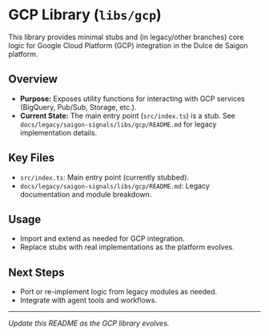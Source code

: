 # GCP Library (`libs/gcp`)

This library provides minimal stubs and (in legacy/other branches) core logic for Google Cloud Platform (GCP) integration in the Dulce de Saigon platform.

## Overview

- **Purpose:** Exposes utility functions for interacting with GCP services (BigQuery, Pub/Sub, Storage, etc.).
- **Current State:** The main entry point (`src/index.ts`) is a stub. See `docs/legacy/saigon-signals/libs/gcp/README.md` for legacy implementation details.

## Key Files

- `src/index.ts`: Main entry point (currently stubbed).
- `docs/legacy/saigon-signals/libs/gcp/README.md`: Legacy documentation and module breakdown.

## Usage

- Import and extend as needed for GCP integration.
- Replace stubs with real implementations as the platform evolves.

## Next Steps

- Port or re-implement logic from legacy modules as needed.
- Integrate with agent tools and workflows.

---
*Update this README as the GCP library evolves.*
